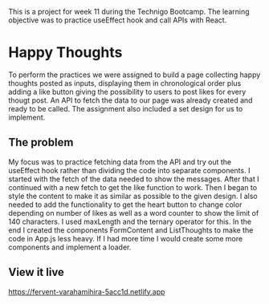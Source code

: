 This is a project for week 11 during the Technigo Bootcamp. The learning objective was to practice useEffect hook and call APIs with React.

# Happy Thoughts

To perform the practices we were assigned to build a page collecting happy thoughts posted as inputs, displaying them in chronological order plus adding a like button giving the possibility to users to post likes for every thougt post. An API to fetch the data to our page was already created and ready to be called. The assignment also included a set design for us to implement.

## The problem

My focus was to practice fetching data from the API and try out the useEffect hook rather than dividing the code into separate components. I started with the fetch of the data needed to show the messages. After that I continued with a new fetch to get the like function to work. Then I began to style the content to make it as similar as possible to the given design. I also needed to add the functionality to get the heart button to change color depending on number of likes as well as a word counter to show the limit of 140 characters. I used maxLength and the ternary operator for this. In the end I created the components FormContent and ListThoughts to make the code in App.js less heavy. If I had more time I would create some more components and implement a loader.

## View it live

https://fervent-varahamihira-5acc1d.netlify.app